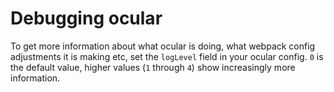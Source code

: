 # Debugging ocular

To get more information about what ocular is doing, what webpack config adjustments it is making etc, set the `logLevel` field in your ocular config. `0` is the default value, higher values (`1` through `4`) show increasingly more information.
